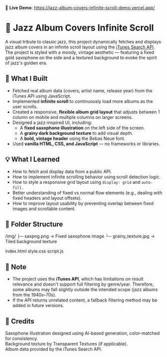 🔗 **Live Demo**: https://jazz-album-covers-infinite-scroll-demo.vercel.app/

# 🎷 Jazz Album Covers Infinite Scroll

A visual tribute to classic jazz, this project dynamically fetches and displays jazz album covers in an infinite scroll layout using the [iTunes Search API](https://developer.apple.com/library/archive/documentation/AudioVideo/Conceptual/iTuneSearchAPI/index.html). The project is styled with a moody, vintage aesthetic — featuring a fixed gold saxophone on the side and a textured background to evoke the spirit of jazz's golden era.

## 🔧 What I Built

- Fetched real album data (covers, artist name, release year) from the iTunes API using JavaScript.
- Implemented **infinite scroll** to continuously load more albums as the user scrolls.
- Created a responsive, **flexible album grid layout** that adjusts between 1 column on mobile and multiple columns on larger screens.
- Designed a jazz-inspired UI, including:
  - A **fixed saxophone illustration** on the left side of the screen.
  - A **grainy dark background texture** to add visual depth.
  - A **bold, vintage header** using the Bebas Neue font.
- Used **vanilla HTML, CSS, and JavaScript** — no frameworks or libraries.

## 💡 What I Learned

- How to fetch and display data from a public API.
- How to implement infinite scrolling behavior using scroll detection logic.
- How to style a responsive grid layout using `display: grid` and `auto-fill`.
- Better understanding of fixed vs normal flow elements (e.g., dealing with fixed headers and layout offsets).
- How to improve layout usability by preventing overlap between fixed images and scrollable content.

## 📁 Folder Structure

/img/
  ├─ saxpng.png          → Fixed saxophone image
  └─ grainy_texture.jpg  → Tiled background texture

index.html
style.css
script.js


## 📌 Note

- The project uses the **iTunes API**, which has limitations on result relevance and doesn't support full filtering by genre/year. Therefore, some albums may fall slightly outside the intended scope (jazz albums from the 1940s–70s).
- If the API returns unrelated content, a fallback filtering method may be added in future versions.

## 🙏 Credits

Saxophone illustration designed using AI-based generation, color-matched for consistency.  
Background texture by Transparent Textures (if applicable).  
Album data provided by the iTunes Search API.
